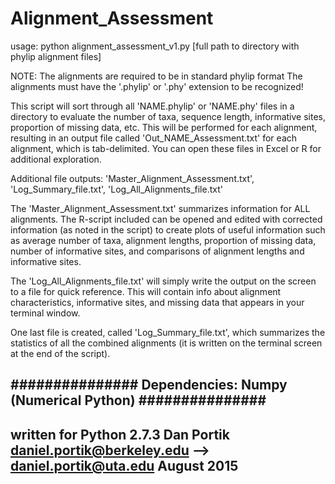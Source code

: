 # Alignment_Assessment

usage: python alignment_assessment_v1.py [full path to directory with phylip alignment files]

NOTE:
The alignments are required to be in standard phylip format
The alignments must have the '.phylip' or '.phy' extension to be recognized!


This script will sort through all 'NAME.phylip' or 'NAME.phy' files in a directory to evaluate
the number of taxa, sequence length, informative sites, proportion of missing data, etc.
This will be performed for each alignment, resulting in an output file
called 'Out_NAME_Assessment.txt' for each alignment, which is tab-delimited. 
You can open these files in Excel or R for additional exploration.

Additional file outputs:
'Master_Alignment_Assessment.txt', 'Log_Summary_file.txt', 'Log_All_Alignments_file.txt'

The 'Master_Alignment_Assessment.txt' summarizes information for ALL alignments. 
The R-script included can be opened and edited with corrected information 
(as noted in the script) to create plots of useful information such as 
average number of taxa, alignment lengths, proportion of missing data,
number of informative sites, and comparisons of alignment lengths and 
informative sites.

The 'Log_All_Alignments_file.txt' will simply write the output on the screen to a file
for quick reference. This will contain info about alignment characteristics, informative
sites, and missing data that appears in your terminal window.

One last file is created, called 'Log_Summary_file.txt', which summarizes the statistics of
all the combined alignments (it is written on the terminal screen at the end of the script).

###############
Dependencies:
Numpy (Numerical Python)
###############
------------------------
written for Python 2.7.3
Dan Portik
daniel.portik@berkeley.edu --> daniel.portik@uta.edu
August 2015
------------------------
